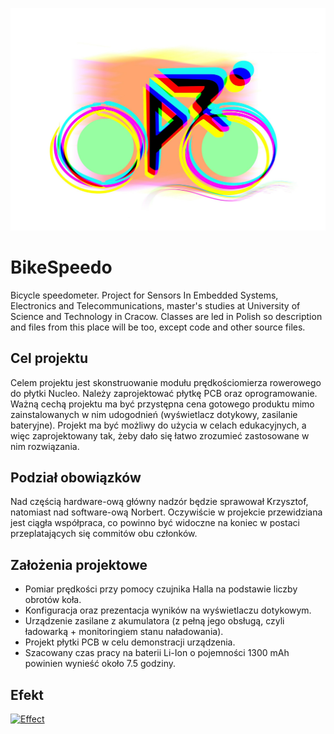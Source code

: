 ![ReadMe](Assets/bikelogo.jpg)

# BikeSpeedo
Bicycle speedometer. Project for Sensors In Embedded Systems, Electronics and Telecommunications, master's studies at University of Science and Technology in Cracow. Classes are led in Polish so description and files from this place will be too, except code and other source files.

## Cel projektu
Celem projektu jest skonstruowanie modułu prędkościomierza rowerowego do płytki Nucleo. Należy zaprojektować płytkę PCB oraz oprogramowanie. Ważną cechą projektu ma być przystępna cena gotowego produktu mimo zainstalowanych w nim udogodnień (wyświetlacz dotykowy, zasilanie bateryjne). Projekt ma być możliwy do użycia w celach edukacyjnych, a więc zaprojektowany tak, żeby dało się łatwo zrozumieć zastosowane w nim rozwiązania.

## Podział obowiązków
Nad częścią hardware-ową główny nadzór będzie sprawował Krzysztof, natomiast nad software-ową Norbert. Oczywiście w projekcie przewidziana jest ciągła współpraca, co powinno być widoczne na koniec w postaci przeplatających się commitów obu członków.

## Założenia projektowe
* Pomiar prędkości przy pomocy czujnika Halla na podstawie liczby obrotów koła.
* Konfiguracja oraz prezentacja wyników na wyświetlaczu dotykowym.
* Urządzenie zasilane z akumulatora (z pełną jego obsługą, czyli ładowarką + monitoringiem stanu naładowania).
* Projekt płytki PCB w celu demonstracji urządzenia.
* Szacowany czas pracy na baterii Li-Ion o pojemności 1300 mAh powinien wynieść około 7.5 godziny.

## Efekt
[![Effect](https://j.gifs.com/NOkZy6.gif)](docs/Effect.mp4)

